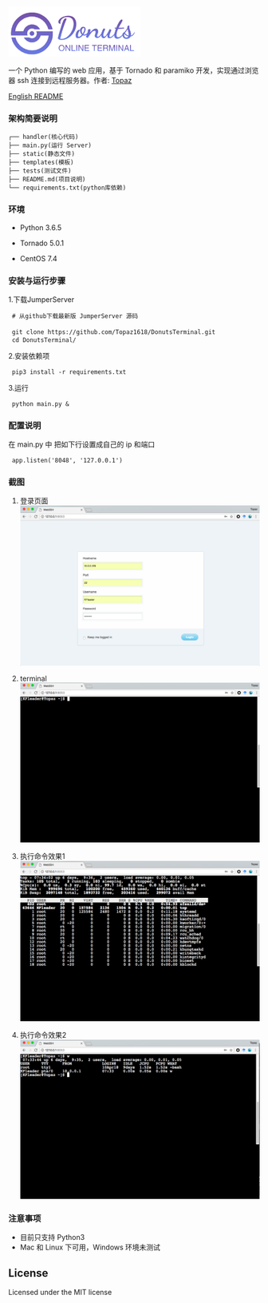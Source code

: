 <img src='static/img/donuts.png' height="100" title='DonutsTerminal, A online termainal'>


一个 Python 编写的 web 应用，基于 Tornado 和 paramiko 开发，实现通过浏览器 ssh 连接到远程服务器。作者: [Topaz](https://topaz1618.github.io/about)

[English README](https://github.com/Topaz1618/DonutsTerminal/blob/master/README.markdown)

### 架构简要说明
```
┌── handler(核心代码)
├── main.py(运行 Server)
├── static(静态文件)
├── templates(模板)
├── tests(测试文件)
├── README.md(项目说明)
└── requirements.txt(python库依赖)
```

### 环境
- Python 3.6.5

- Tornado 5.0.1

- CentOS 7.4

### 安装与运行步骤


1.下载JumperServer

```
 # 从github下载最新版 JumperServer 源码

 git clone https://github.com/Topaz1618/DonutsTerminal.git
 cd DonutsTerminal/
```

2.安装依赖项
```
 pip3 install -r requirements.txt
```
3.运行
```
 python main.py &
```

### 配置说明

在 main.py 中 把如下行设置成自己的 ip 和端口
```
 app.listen('8048', '127.0.0.1')
```


### 截图

1. 登录页面
![avatar](static/img/login.png)

2. terminal
![avatar](static/img/terminal.png)

3. 执行命令效果1
![avatar](static/img/terminal1.png)

4. 执行命令效果2
![avatar](static/img/terminal2.png)


### 注意事项
- 目前只支持 Python3
- Mac 和 Linux 下可用，Windows 环境未测试

## License
Licensed under the MIT license
